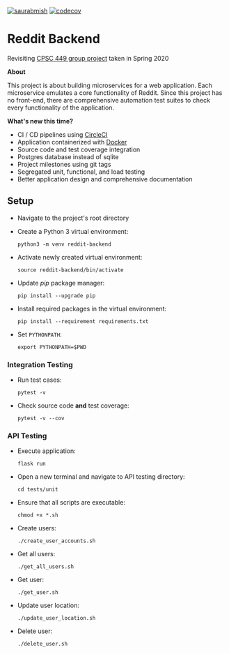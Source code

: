 [![saurabmish](https://circleci.com/gh/saurabmish/Reddit-Backend.svg?style=shield)](https://circleci.com/gh/saurabmish/Reddit-Backend)
[![codecov](https://codecov.io/gh/saurabmish/Reddit-Backend/branch/master/graph/badge.svg?token=M7L0AOGKGY)](https://codecov.io/gh/saurabmish/Reddit-Backend)

# Reddit Backend

Revisiting [CPSC 449 group project][1] taken in Spring 2020

**About**

This project is about building microservices for a web application. Each microservice emulates a core functionality of Reddit. Since this project has no front-end, there are comprehensive automation test suites to check every functionality of the application.

**What's new this time?**

  + CI / CD pipelines using [CircleCI][2]
  + Application containerized with [Docker][3]
  + Source code and test coverage integration
  + Postgres database instead of sqlite
  + Project milestones using git tags
  + Segregated unit, functional, and load testing
  + Better application design and comprehensive documentation

## Setup

  + Navigate to the project's root directory

  + Create a Python 3 virtual environment:

    `python3 -m venv reddit-backend`

  + Activate newly created virtual environment:

    `source reddit-backend/bin/activate`

  + Update *pip* package manager:

    `pip install --upgrade pip`

  + Install required packages in the virtual environment:

    `pip install --requirement requirements.txt`

  + Set `PYTHONPATH`:

    `export PYTHONPATH=$PWD`

### Integration Testing

  + Run test cases:

    `pytest -v`

  + Check source code **and** test coverage:

    `pytest -v --cov`

### API Testing

  + Execute application:

    `flask run`

  + Open a new terminal and navigate to API testing directory:

    `cd tests/unit`

  + Ensure that all scripts are executable:

    `chmod +x *.sh`

  + Create users:

    `./create_user_accounts.sh`

  + Get all users:

    `./get_all_users.sh`

  + Get user:

    `./get_user.sh`

  + Update user location:

    `./update_user_location.sh`

  + Delete user:

    `./delete_user.sh`


[1]: https://github.com/sean-maclane/cpsc-449-group-c-project
[2]: https://circleci.com/product/
[3]: https://www.docker.com/why-docker

